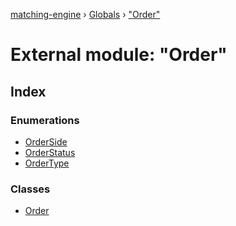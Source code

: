 [matching-engine](../README.md) › [Globals](../globals.md) › ["Order"](_order_.md)

# External module: "Order"

## Index

### Enumerations

* [OrderSide](../enums/_order_.orderside.md)
* [OrderStatus](../enums/_order_.orderstatus.md)
* [OrderType](../enums/_order_.ordertype.md)

### Classes

* [Order](../classes/_order_.order.md)
